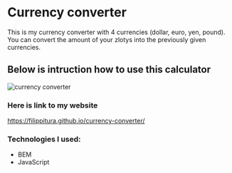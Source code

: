 # Currency converter

This is my currency converter with 4 currencies (dollar, euro, yen, pound).  You can convert the amount of your zlotys into the previously given currencies.

## Below is intruction how to use this calculator

![currency converter](https://user-images.githubusercontent.com/121297303/209787209-c5e48e69-c55c-4349-9564-90607218021d.gif)

### Here is link to my website

https://filippitura.github.io/currency-converter/

### Technologies I used:
- BEM
- JavaScript
